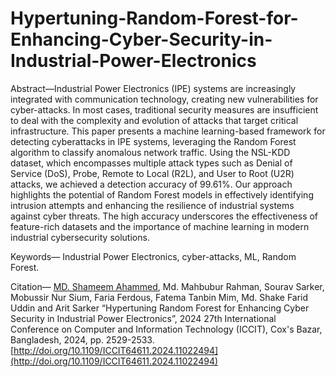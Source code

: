 # Hypertuning-Random-Forest-for-Enhancing-Cyber-Security-in-Industrial-Power-Electronics

Abstract—Industrial Power Electronics (IPE) systems are increasingly integrated with communication technology, creating new vulnerabilities for cyber-attacks. In most cases, traditional security measures are insufficient to deal with the complexity and evolution of attacks that target critical infrastructure. This paper presents a machine learning-based framework for detecting cyberattacks in IPE systems, leveraging the Random Forest algorithm to classify anomalous network traffic. Using the NSL-KDD dataset, which encompasses multiple attack types such as Denial of Service (DoS), Probe, Remote to Local (R2L), and User to Root (U2R) attacks, we achieved a detection accuracy of 99.61%. Our approach highlights the potential of Random Forest models in effectively identifying intrusion attempts and enhancing the resilience of industrial systems against cyber threats. The high accuracy underscores the effectiveness of feature-rich datasets and the importance of machine learning in modern industrial cybersecurity solutions.

Keywords— Industrial Power Electronics, cyber-attacks, ML, Random Forest.

Citation— [MD. Shameem Ahammed](https://sites.google.com/view/shameem3e), Md. Mahbubur Rahman, Sourav Sarker, Mobussir Nur Sium, Faria Ferdous, Fatema Tanbin Mim, Md. Shake Farid Uddin and Arit Sarker “Hypertuning Random Forest for Enhancing Cyber Security in Industrial Power Electronics”, 2024 27th International Conference on Computer and Information Technology (ICCIT), Cox's Bazar, Bangladesh, 2024, pp. 2529-2533. [http://doi.org/10.1109/ICCIT64611.2024.11022494](http://doi.org/10.1109/ICCIT64611.2024.11022494)
